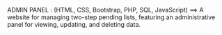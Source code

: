 ADMIN PANEL : (HTML, CSS, Bootstrap, PHP,
SQL, JavaScript) ==> A website for managing two-step
pending lists, featuring an administrative panel for viewing, updating, and deleting data.
